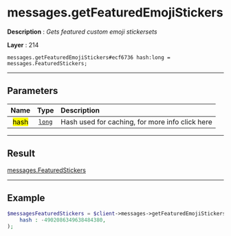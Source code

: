 # messages.getFeaturedEmojiStickers

**Description** : *Gets featured custom emoji stickersets*

**Layer** : 214

```tl
messages.getFeaturedEmojiStickers#ecf6736 hash:long = messages.FeaturedStickers;
```

---

## Parameters

| Name | Type | Description |
| :---: | :---: | :--- |
| <mark>hash</mark> | [`long`](type/long) | Hash used for caching, for more info click here |

---

## Result

[messages.FeaturedStickers](type/messages.FeaturedStickers)

---

## Example

```php
$messagesFeaturedStickers = $client->messages->getFeaturedEmojiStickers(
	hash : -4902086349638484380,
);
```
